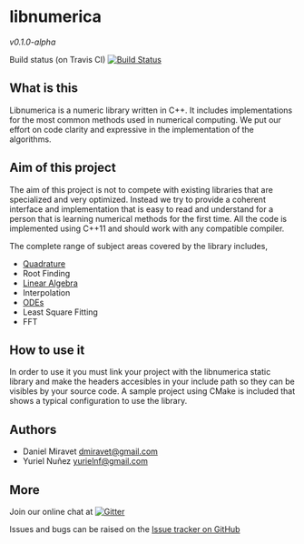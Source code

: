 libnumerica
===========

*v0.1.0-alpha*



Build status (on Travis CI) [![Build Status](https://travis-ci.org/krvajalmiguelangel/libnumerica.svg?branch=master)](https://travis-ci.org/krvajalmiguelangel/libnumerica)

## What is this

Libnumerica is a numeric library written in C++. It includes implementations for the most common methods used in numerical computing. 
We put our effort on code clarity  and expressive in the implementation of the algorithms.

## Aim of this project

The aim of this project is not to compete with existing libraries that are specialized and very optimized. Instead we try to provide a coherent
interface and implementation that is easy to read and understand for a person that is learning numerical methods for the first time.
All the code is implemented using C++11 and should work with any compatible compiler.

The complete range of subject areas covered by the library includes,
* [Quadrature](https://github.com/krvajalmiguelangel/libnumerica/blob/master/docs/quadrature.md)
* Root Finding
* [Linear Algebra](https://github.com/krvajalmiguelangel/libnumerica/blob/master/docs/linearalgebra.md)
* Interpolation
* [ODEs](https://github.com/krvajalmiguelangel/libnumerica/blob/master/docs/odes.md)
* Least Square Fitting
* FFT

## How to use it
In order to use it you must link your project with the libnumerica static library and make  the headers accesibles in your include path so they can be visibles by your source code.
A sample project using CMake is included that shows a typical configuration to use the library.
## Authors
* Daniel Miravet [dmiravet@gmail.com](mailto:dmiravet@gmail.com)
* Yuriel Nuñez [yurielnf@gmail.com](mailto:yurielnf@gmail.com)

## More
Join our online chat at [![Gitter](https://badges.gitter.im/gitterHQ/gitter.svg)](https://gitter.im/libnumerica/Lobby)

Issues and bugs can be raised on the [Issue tracker on GitHub](https://github.com/krvajalmiguelangel/libnumerica/issues)
